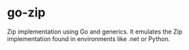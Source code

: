 # go-zip
Zip implementation using Go and generics. It emulates the Zip implementation found in environments like .net or Python.
